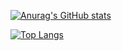 [![Anurag's GitHub stats](https://github-readme-stats.vercel.app/api?username=JS-an&count_private=true&include_all_commits=true&show_icons=true&theme=dark&card_width=500)](https://github.com/anuraghazra/github-readme-stats)  

[![Top Langs](https://github-readme-stats.vercel.app/api/top-langs/?username=JS-an&theme=dark&card_width=500)](https://github.com/anuraghazra/github-readme-stats)

<!---
JS-an/JS-an is a ✨ special ✨ repository because its `README.md` (this file) appears on your GitHub profile.
You can click the Preview link to take a look at your changes.
--->
